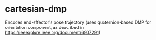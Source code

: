# cartesian-dmp
Encodes end-effector's pose trajectory (uses quaternion-based DMP for orientation component, as described in https://ieeexplore.ieee.org/document/6907291)
